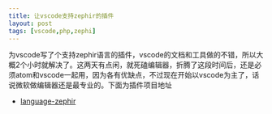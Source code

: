 ```yaml
---
title: 让vscode支持zephir的插件
layout: post
tags: [vscode,php,zephi]
---
```


为vscode写了个支持zephir语言的插件，vscode的文档和工具做的不错，所以大概2个小时就解决了。这两天有点闲，就死磕编辑器，折腾了这段时间后，还是必须atom和vscode一起用，因为各有优缺点，不过现在开始以vscode为主了，话说微软做编辑器还是最专业的。下面为插件项目地址

* [language-zephir](https://github.com/AImager/language-zephir.git)
